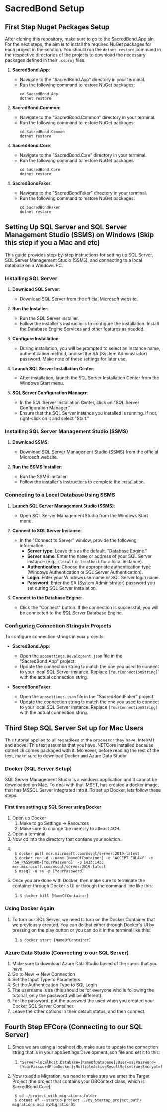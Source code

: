 # SacredBond Setup

## First Step Nuget Packages Setup
After cloning this repository, make sure to go to the SacredBond.App.sln. For the next steps, the aim is to install the required NuGet packages for each project in the solution. You should run the `dotnet restore` command in the respective directories of the projects to download the necessary packages defined in their `.csproj` files.

1. **SacredBond.App**:
   - Navigate to the "SacredBond.App" directory in your terminal.
   - Run the following command to restore NuGet packages:
     ```
     cd SacredBond.App
     dotnet restore
     ```

2. **SacredBond.Common**:
   - Navigate to the "SacredBond.Common" directory in your terminal.
   - Run the following command to restore NuGet packages:
     ```
     cd SacredBond.Common
     dotnet restore
     ```

3. **SacredBond.Core**:
   - Navigate to the "SacredBond.Core" directory in your terminal.
   - Run the following command to restore NuGet packages:
     ```
     cd SacredBond.Core
     dotnet restore
     ```

4. **SacredBondFaker**:
   - Navigate to the "SacredBondFaker" directory in your terminal.
   - Run the following command to restore NuGet packages:
     ```
     cd SacredBondFaker
     dotnet restore
     ```
## Setting Up SQL Server and SQL Server Management Studio (SSMS) on Windows (Skip this step if you a Mac and etc)

This guide provides step-by-step instructions for setting up SQL Server, SQL Server Management Studio (SSMS), and connecting to a local database on a Windows PC.

### Installing SQL Server

1. **Download SQL Server**:
   - Download SQL Server from the official Microsoft website.

2. **Run the Installer**:
   - Run the SQL Server installer.
   - Follow the installer's instructions to configure the installation. Install the Database Engine Services and other features as needed.

3. **Configure Installation**:
   - During installation, you will be prompted to select an instance name, authentication method, and set the SA (System Administrator) password. Make note of these settings for later use.

4. **Launch SQL Server Installation Center**:
   - After installation, launch the SQL Server Installation Center from the Windows Start menu.

5. **SQL Server Configuration Manager**:
   - In the SQL Server Installation Center, click on "SQL Server Configuration Manager."
   - Ensure that the SQL Server instance you installed is running. If not, right-click on it and select "Start."

### Installing SQL Server Management Studio (SSMS)

1. **Download SSMS**:
   - Download SQL Server Management Studio (SSMS) from the official Microsoft website.

2. **Run the SSMS Installer**:
   - Run the SSMS installer.
   - Follow the installer's instructions to complete the installation.

### Connecting to a Local Database Using SSMS

1. **Launch SQL Server Management Studio (SSMS)**:
   - Open SQL Server Management Studio from the Windows Start menu.

2. **Connect to SQL Server Instance**:
   - In the "Connect to Server" window, provide the following information:
     - **Server type**: Leave this as the default, "Database Engine."
     - **Server name**: Enter the name or address of your SQL Server instance (e.g., `(local)` or `localhost` for a local instance).
     - **Authentication**: Choose the appropriate authentication type (Windows Authentication or SQL Server Authentication).
     - **Login**: Enter your Windows username or SQL Server login name.
     - **Password**: Enter the SA (System Administrator) password you set during SQL Server installation.

3. **Connect to the Database Engine**:
   - Click the "Connect" button. If the connection is successful, you will be connected to the SQL Server Database Engine.

### Configuring Connection Strings in Projects

To configure connection strings in your projects:

- **SacredBond.App**:
   - Open the `appsettings.Development.json` file in the "SacredBond.App" project.
   - Update the connection string to match the one you used to connect to your local SQL Server instance. Replace `[YourConnectionString]` with the actual connection string.

- **SacredBondFaker**:
   - Open the `appsettings.json` file in the "SacredBondFaker" project.
   - Update the connection string to match the one you used to connect to your local SQL Server instance. Replace `[YourConnectionString]` with the actual connection string.

## Third Step SQL Server Set up for Mac Users
This tutorial applies to all regardless of the processor they have: Intel/M1 and above. This text assumes that you have .NETCore installed because dotnet cli comes packaged with it. Moreover, before reading the rest of the text, make sure to download Docker and Azure Data Studio. 

### Docker (SQL Server Setup)
SQL Server Management Studio is a windows application and it cannot be downloaded on Mac. To deal with that, MSFT, has created a docker image, that has MSSQL Server integrated into it. To set up Docker, lets follow these steps:
#### First time setting up SQL Server using Docker
1. Open up Docker
   1. Make to go Settings -> Resources
   2. Make sure to change the memory to atleast 4GB.
2. Open a terminal
3. Now cd into the directory that contians your solution.
4. <pre><code>
    $ docker pull mcr.microsoft.com/mssql/server:2019-latest
    $ docker run -d --name [NameOfContainer] -e 'ACCEPT_EULA=Y' -e 'SA_PASSWORD=[YourPassword]' -p 1433:1433 mcr.microsoft.com/mssql/server:2019-latest
    $ mssql -u sa -p [YourPassword]</code></pre>
5. Once you are done with Docker, then make sure to terminate the container through Docker's UI or through the command line like this:
   1. <pre><code>$ docker kill [NameOfContainer]</code></pre>
### Using Docker Again
1. To turn our SQL Server, we need to turn on the Docker Container that we previously created. You can do that either through Docker's UI by pressing on the play button or you can do it in the terminal like this:
   1.  <pre><code>$ docker start [NameOfContainer]</code></pre>

### Azure Data Studio (Connecting to our SQL Server)
1. Make sure to download Azure Data Studio based of the specs that you have.
2. Go to New -> New Connection
3. Set the Input Type to Parameters
4. Set the Authentication Type to SQL Login
5. The username is sa (this should be for everyone who is following the tutorial, only the password will be different).
6. For the password, put the password the used when you created your Docker SQL Server Container.
7. Leave the other options in their default status, and then connect.


## Fourth Step EFCore (Connecting to our SQL Server)
1. Since we are using a localhost db, make sure to update the connection string that is in your appSettings.Development.json file and set it to this:
   1. <pre><code>"Server=localhost;Database=[NameOfDatabase];User=sa;Password=[YourPasswordFromDocker];MultipleActiveResultSets=true;Encrypt=false"</code></pre>
2. Now to add a Migration, we need to make sure we enter the Target Project (the project that contains your DBContext class, which is SacredBond.Core):
   <pre><code> $ cd ./project_with_migrations_folder
    $ dotnet ef --startup-project ../my_startup_project_path/ migrations add myMigration01</code></pre>

